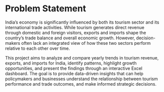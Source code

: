 # Problem Statement

India’s economy is significantly influenced by both its tourism sector and its international trade activities. While tourism generates direct revenue through domestic and foreign visitors, exports and imports shape the country’s trade balance and overall economic growth. However, decision-makers often lack an integrated view of how these two sectors perform relative to each other over time.

This project aims to analyze and compare yearly trends in tourism revenue, exports, and imports for India, identify patterns, highlight growth opportunities, and present the findings through an interactive Excel dashboard. The goal is to provide data-driven insights that can help policymakers and businesses understand the relationship between tourism performance and trade outcomes, and make informed strategic decisions.
